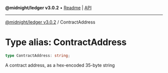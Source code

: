 **@midnight/ledger v3.0.2** • [Readme](../README.md) \| [API](../globals.md)

***

[@midnight/ledger v3.0.2](../README.md) / ContractAddress

# Type alias: ContractAddress

```ts
type ContractAddress: string;
```

A contract address, as a hex-encoded 35-byte string
